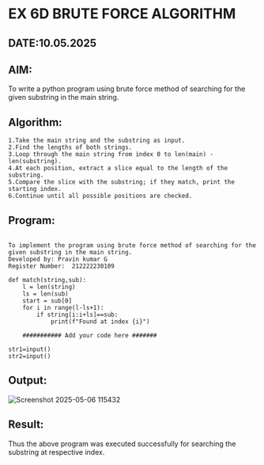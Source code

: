 # EX 6D BRUTE FORCE ALGORITHM
## DATE:10.05.2025
## AIM:
To write a python program using brute force method of searching for the given substring in the main string.

## Algorithm:
```
1.Take the main string and the substring as input.
2.Find the lengths of both strings.
3.Loop through the main string from index 0 to len(main) - len(substring).
4.At each position, extract a slice equal to the length of the substring.
5.Compare the slice with the substring; if they match, print the starting index.
6.Continue until all possible positions are checked.

```
## Program:
```

To implement the program using brute force method of searching for the given substring in the main string.
Developed by: Pravin kumar G
Register Number:  212222230109

def match(string,sub):
    l = len(string)
    ls = len(sub)
    start = sub[0]
    for i in range(l-ls+1):
        if string[i:i+ls]==sub:
            print(f"Found at index {i}")

    ########### Add your code here #######

str1=input()
str2=input()

```

## Output:
![Screenshot 2025-05-06 115432](https://github.com/user-attachments/assets/56e4307a-680a-4d12-8b14-62b18c1c6a69)

## Result:
Thus the above program was executed successfully for searching the substring at respective index.
